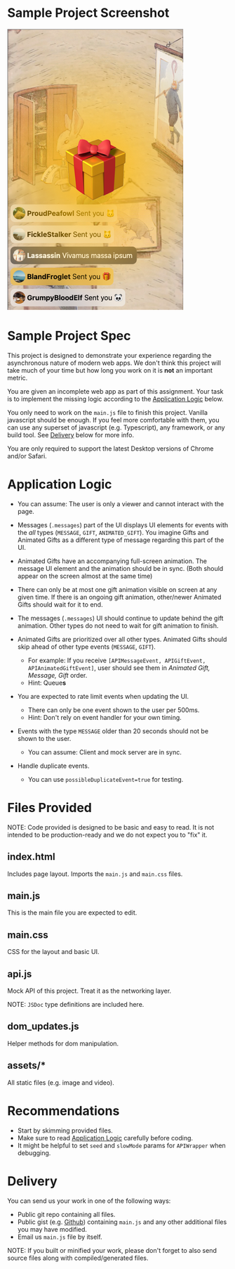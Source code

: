 # Sample Project Screenshot

![Sample Project Screenshot](./public/assets/sample.png)

# Sample Project Spec

This project is designed to demonstrate your experience regarding the asynchronous nature of modern web apps. We don't think this project will take much of your time but how long you work on it is **not** an important metric.

You are given an incomplete web app as part of this assignment. Your task is to implement the missing logic according to the [Application Logic](#Application-Logic) below.

You only need to work on the `main.js` file to finish this project. Vanilla javascript should be enough. If you feel more comfortable with them, you can use any superset of javascript (e.g. Typescript), any framework, or any build tool. See [Delivery](#Delivery) below for more info.

You are only required to support the latest Desktop versions of Chrome and/or Safari.


# Application Logic

- You can assume: The user is only a viewer and cannot interact with the page.

- Messages (`.messages`) part of the UI displays UI elements for events with the *all* types (`MESSAGE`, `GIFT`, `ANIMATED_GIFT`). You imagine Gifts and Animated Gifts as a different type of message regarding this part of the UI.

- Animated Gifts have an accompanying full-screen animation. The message UI element and the animation should be in sync. (Both should appear on the screen almost at the same time)

- There can only be at most one gift animation visible on screen at any given time. If there is an ongoing gift animation, other/newer Animated Gifts should wait for it to end.

- The messages (`.messages`) UI should continue to update behind the gift animation. Other types do not need to wait for gift animation to finish.

- Animated Gifts are prioritized over all other types. Animated Gifts should skip ahead of other type events (`MESSAGE`, `GIFT`).
  - For example: If you receive `[APIMessageEvent, APIGiftEvent, APIAnimatedGiftEvent]`, user should see them in *Animated Gift, Message, Gift* order.
  - Hint: Queue**s**

- You are expected to rate limit events when updating the UI.
  - There can only be one event shown to the user per 500ms.
  - Hint: Don't rely on event handler for your own timing.

- Events with the type `MESSAGE` older than 20 seconds should not be shown to the user.
  - You can assume: Client and mock server are in sync.

- Handle duplicate events.
  - You can use `possibleDuplicateEvent=true` for testing.


# Files Provided

NOTE: Code provided is designed to be basic and easy to read. It is not intended to be production-ready and we do not expect you to "fix" it.

## index.html

Includes page layout. Imports the `main.js` and `main.css` files.

## main.js

This is the main file you are expected to edit.

## main.css

CSS for the layout and basic UI.

## api.js

Mock API of this project. Treat it as the networking layer.

NOTE: `JSDoc` type definitions are included here.

## dom_updates.js

Helper methods for dom manipulation.

## assets/*

All static files (e.g. image and video).


# Recommendations

- Start by skimming provided files.
- Make sure to read [Application Logic](#Application-Logic) carefully before coding.
- It might be helpful to set `seed` and `slowMode` params for `APIWrapper` when debugging.


# Delivery

You can send us your work in one of the following ways:

- Public git repo containing all files.
- Public gist (e.g. [Github](https://gist.github.com/)) containing `main.js` and any other additional files you may have modified.
- Email us `main.js` file by itself.

NOTE: If you built or minified your work, please don't forget to also send source files along with compiled/generated files.

